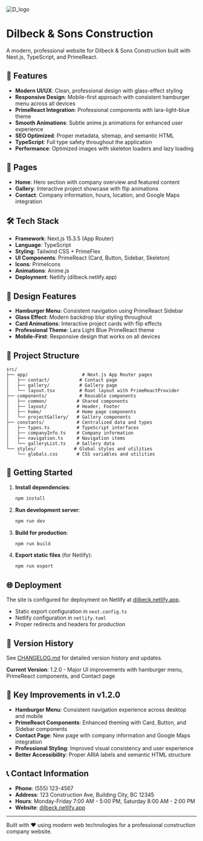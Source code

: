 
![D_logo](https://github.com/user-attachments/assets/9ffd05ba-0e3d-49b9-985d-d647f44897f7)

# Dilbeck & Sons Construction

A modern, professional website for Dilbeck & Sons Construction built with Next.js, TypeScript, and PrimeReact.

## 🚀 Features

- **Modern UI/UX**: Clean, professional design with glass-effect styling
- **Responsive Design**: Mobile-first approach with consistent hamburger menu across all devices
- **PrimeReact Integration**: Professional components with lara-light-blue theme
- **Smooth Animations**: Subtle anime.js animations for enhanced user experience
- **SEO Optimized**: Proper metadata, sitemap, and semantic HTML
- **TypeScript**: Full type safety throughout the application
- **Performance**: Optimized images with skeleton loaders and lazy loading

## 📱 Pages

- **Home**: Hero section with company overview and featured content
- **Gallery**: Interactive project showcase with flip animations
- **Contact**: Company information, hours, location, and Google Maps integration

## 🛠 Tech Stack

- **Framework**: Next.js 15.3.5 (App Router)
- **Language**: TypeScript
- **Styling**: Tailwind CSS + PrimeFlex
- **UI Components**: PrimeReact (Card, Button, Sidebar, Skeleton)
- **Icons**: PrimeIcons
- **Animations**: Anime.js
- **Deployment**: Netlify (dilbeck.netlify.app)

## 🎨 Design Features

- **Hamburger Menu**: Consistent navigation using PrimeReact Sidebar
- **Glass Effect**: Modern backdrop blur styling throughout
- **Card Animations**: Interactive project cards with flip effects
- **Professional Theme**: Lara Light Blue PrimeReact theme
- **Mobile-First**: Responsive design that works on all devices

## 📁 Project Structure

```
src/
├── app/                    # Next.js App Router pages
│   ├── contact/           # Contact page
│   ├── gallery/           # Gallery page
│   └── layout.tsx         # Root layout with PrimeReactProvider
├── components/            # Reusable components
│   ├── common/           # Shared components
│   ├── layout/           # Header, Footer
│   ├── home/             # Home page components
│   └── projectGallery/   # Gallery components
├── constants/            # Centralized data and types
│   ├── types.ts          # TypeScript interfaces
│   ├── companyInfo.ts    # Company information
│   ├── navigation.ts     # Navigation items
│   └── galleryList.ts    # Gallery data
└── styles/              # Global styles and utilities
    └── globals.css       # CSS variables and utilities
```

## 🚀 Getting Started

1. **Install dependencies**:

   ```bash
   npm install
   ```

2. **Run development server**:

   ```bash
   npm run dev
   ```

3. **Build for production**:

   ```bash
   npm run build
   ```

4. **Export static files** (for Netlify):
   ```bash
   npm run export
   ```

## 🌐 Deployment

The site is configured for deployment on Netlify at [dilbeck.netlify.app](https://dilbeck.netlify.app).

- Static export configuration in `next.config.ts`
- Netlify configuration in `netlify.toml`
- Proper redirects and headers for production

## 📝 Version History

See [CHANGELOG.md](./CHANGELOG.md) for detailed version history and updates.

**Current Version**: 1.2.0 - Major UI improvements with hamburger menu, PrimeReact components, and Contact page

## 🎯 Key Improvements in v1.2.0

- **Hamburger Menu**: Consistent navigation experience across desktop and mobile
- **PrimeReact Components**: Enhanced theming with Card, Button, and Sidebar components
- **Contact Page**: New page with company information and Google Maps integration
- **Professional Styling**: Improved visual consistency and user experience
- **Better Accessibility**: Proper ARIA labels and semantic HTML structure

## 📞 Contact Information

- **Phone**: (555) 123-4567
- **Address**: 123 Construction Ave, Building City, BC 12345
- **Hours**: Monday-Friday 7:00 AM - 5:00 PM, Saturday 8:00 AM - 2:00 PM
- **Website**: [dilbeck.netlify.app](https://dilbeck.netlify.app)

---

Built with ❤️ using modern web technologies for a professional construction company website.

